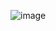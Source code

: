 
![image](https://user-images.githubusercontent.com/83432874/226018628-c0753fba-e1d1-4955-9b90-48f876ed092d.png)
